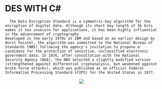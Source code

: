 # DES WITH C#
      The Data Encryption Standard is a symmetric-key algorithm for the encryption of digital data. Although its short key length of 56 bits makes it too insecure for applications, it has been highly influential in the advancement of cryptography. 
    Developed in the early 1970s at IBM and based on an earlier design by Horst Feistel, the algorithm was submitted to the National Bureau of Standards (NBS) following the agency's invitation to propose a candidate for the protection of sensitive, unclassified electronic government data. In 1976, after consultation with the National Security Agency (NSA), the NBS selected a slightly modified version (strengthened against differential cryptanalysis, but weakened against brute-force attacks), which was published as an official Federal Information Processing Standard (FIPS) for the United States in 1977.

<p align="center">
   <img src="https://user-images.githubusercontent.com/57047998/145690974-c9eaa1ea-ea8d-4233-a36b-876c6a79b212.png">
</p>
